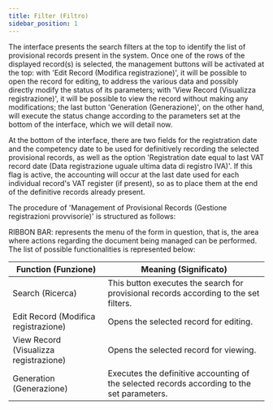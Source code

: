 ```yaml
---
title: Filter (Filtro)
sidebar_position: 1
---
```


The interface presents the search filters at the top to identify the list of provisional records present in the system. Once one of the rows of the displayed record(s) is selected, the management buttons will be activated at the top: with 'Edit Record (Modifica registrazione)', it will be possible to open the record for editing, to address the various data and possibly directly modify the status of its parameters; with 'View Record (Visualizza registrazione)', it will be possible to view the record without making any modifications; the last button 'Generation (Generazione)', on the other hand, will execute the status change according to the parameters set at the bottom of the interface, which we will detail now.

At the bottom of the interface, there are two fields for the registration date and the competency date to be used for definitively recording the selected provisional records, as well as the option 'Registration date equal to last VAT record date (Data registrazione uguale ultima data di registro IVA)'. If this flag is active, the accounting will occur at the last date used for each individual record's VAT register (if present), so as to place them at the end of the definitive records already present.

The procedure of 'Management of Provisional Records (Gestione registrazioni provvisorie)' is structured as follows:

RIBBON BAR: represents the menu of the form in question, that is, the area where actions regarding the document being managed can be performed. The list of possible functionalities is represented below:



| Function (Funzione) | Meaning (Significato) |
| --- | --- |
| Search (Ricerca) | This button executes the search for provisional records according to the set filters. |
| Edit Record (Modifica registrazione) | Opens the selected record for editing. |
| View Record (Visualizza registrazione) | Opens the selected record for viewing. |
| Generation (Generazione) | Executes the definitive accounting of the selected records according to the set parameters. |